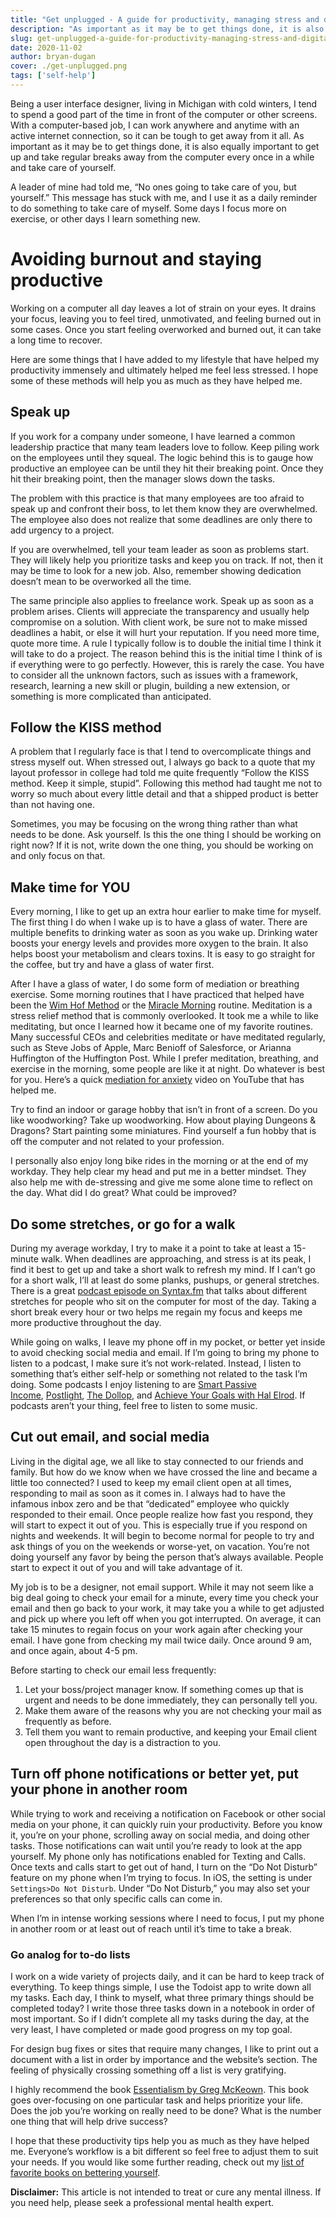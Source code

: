 ```yaml
---
title: "Get unplugged - A guide for productivity, managing stress and digital burnout"
description: "As important as it may be to get things done, it is also equally important to get up and take regular breaks away from the computer every once in a while and take care of yourself."
slug: get-unplugged-a-guide-for-productivity-managing-stress-and-digital-burnout
date: 2020-11-02
author: bryan-dugan
cover: ./get-unplugged.png
tags: ['self-help']
---
```


Being a user interface designer, living in Michigan with cold winters, I tend to spend a good part of the time in front of the computer or other screens. With a computer-based job, I can work anywhere and anytime with an active internet connection, so it can be tough to get away from it all. As important as it may be to get things done, it is also equally important to get up and take regular breaks away from the computer every once in a while and take care of yourself.

A leader of mine had told me, “No ones going to take care of you, but yourself.” This message has stuck with me, and I use it as a daily reminder to do something to take care of myself. Some days I focus more on exercise, or other days I learn something new.

# Avoiding burnout and staying productive

Working on a computer all day leaves a lot of strain on your eyes. It drains your focus, leaving you to feel tired, unmotivated, and feeling burned out in some cases. Once you start feeling overworked and burned out, it can take a long time to recover.

Here are some things that I have added to my lifestyle that have helped my productivity immensely and ultimately helped me feel less stressed. I hope some of these methods will help you as much as they have helped me.

## Speak up

If you work for a company under someone, I have learned a common leadership practice that many team leaders love to follow. Keep piling work on the employees until they squeal. The logic behind this is to gauge how productive an employee can be until they hit their breaking point. Once they hit their breaking point, then the manager slows down the tasks.

The problem with this practice is that many employees are too afraid to speak up and confront their boss, to let them know they are overwhelmed. The employee also does not realize that some deadlines are only there to add urgency to a project.

If you are overwhelmed, tell your team leader as soon as problems start. They will likely help you prioritize tasks and keep you on track. If not, then it may be time to look for a new job. Also, remember showing dedication doesn’t mean to be overworked all the time.

The same principle also applies to freelance work. Speak up as soon as a problem arises. Clients will appreciate the transparency and usually help compromise on a solution. With client work, be sure not to make missed deadlines a habit, or else it will hurt your reputation. If you need more time, quote more time. A rule I typically follow is to double the initial time I think it will take to do a project. The reason behind this is the initial time I think of is if everything were to go perfectly. However, this is rarely the case. You have to consider all the unknown factors, such as issues with a framework, research, learning a new skill or plugin, building a new extension, or something is more complicated than anticipated.

## Follow the KISS method

A problem that I regularly face is that I tend to overcomplicate things and stress myself out. When stressed out, I always go back to a quote that my layout professor in college had told me quite frequently “Follow the KISS method. Keep it simple, stupid”. Following this method had taught me not to worry so much about every little detail and that a shipped product is better than not having one.

Sometimes, you may be focusing on the wrong thing rather than what needs to be done. Ask yourself. Is this the one thing I should be working on right now? If it is not, write down the one thing, you should be working on and only focus on that.

## Make time for YOU

Every morning, I like to get up an extra hour earlier to make time for myself. The first thing I do when I wake up is to have a glass of water. There are multiple benefits to drinking water as soon as you wake up. Drinking water boosts your energy levels and provides more oxygen to the brain. It also helps boost your metabolism and clears toxins. It is easy to go straight for the coffee, but try and have a glass of water first.

After I have a glass of water, I do some form of mediation or breathing exercise. Some morning routines that I have practiced that helped have been the [Wim Hof Method](https://www.wimhofmethod.com/) or the [Miracle Morning](https://amzn.to/3ohUEAy) routine. Meditation is a stress relief method that is commonly overlooked. It took me a while to like meditating, but once I learned how it became one of my favorite routines. Many successful CEOs and celebrities meditate or have meditated regularly, such as Steve Jobs of Apple, Marc Benioff of Salesforce, or Arianna Huffington of the Huffington Post. While I prefer meditation, breathing, and exercise in the morning, some people are like it at night. Do whatever is best for you. Here’s a quick [mediation for anxiety](https://youtu.be/O-6f5wQXSu8) video on YouTube that has helped me.

Try to find an indoor or garage hobby that isn’t in front of a screen. Do you like woodworking? Take up woodworking. How about playing Dungeons & Dragons? Start painting some miniatures. Find yourself a fun hobby that is off the computer and not related to your profession.

I personally also enjoy long bike rides in the morning or at the end of my workday. They help clear my head and put me in a better mindset. They also help me with de-stressing and give me some alone time to reflect on the day. What did I do great? What could be improved?

## Do some stretches, or go for a walk

During my average workday, I try to make it a point to take at least a 15-minute walk. When deadlines are approaching, and stress is at its peak, I find it best to get up and take a short walk to refresh my mind. If I can’t go for a short walk, I’ll at least do some planks, pushups, or general stretches. There is a great [podcast episode on Syntax.fm](https://syntax.fm/show/293/hasty-treat-stretching-for-developers-with-scott) that talks about different stretches for people who sit on the computer for most of the day. Taking a short break every hour or two helps me regain my focus and keeps me more productive throughout the day.

While going on walks, I leave my phone off in my pocket, or better yet inside to avoid checking social media and email. If I’m going to bring my phone to listen to a podcast, I make sure it’s not work-related. Instead, I listen to something that’s either self-help or something not related to the task I’m doing. Some podcasts I enjoy listening to are [Smart Passive Income](https://www.smartpassiveincome.com/listen/), [Postlight](https://postlight.com/podcast), [The Dollop](https://www.dolloppodcast.com/podcast), and [Achieve Your Goals with Hal Elrod](https://halelrod.com/podcast/). If podcasts aren’t your thing, feel free to listen to some music.

## Cut out email, and social media

Living in the digital age, we all like to stay connected to our friends and family. But how do we know when we have crossed the line and became a little too connected? I used to keep my email client open at all times, responding to mail as soon as it comes in. I always had to have the infamous inbox zero and be that “dedicated” employee who quickly responded to their email. Once people realize how fast you respond, they will start to expect it out of you. This is especially true if you respond on nights and weekends. It will begin to become normal for people to try and ask things of you on the weekends or worse-yet, on vacation. You’re not doing yourself any favor by being the person that’s always available. People start to expect it out of you and will take advantage of it.

My job is to be a designer, not email support. While it may not seem like a big deal going to check your email for a minute, every time you check your email and then go back to your work, it may take you a while to get adjusted and pick up where you left off when you got interrupted. On average, it can take 15 minutes to regain focus on your work again after checking your email. I have gone from checking my mail twice daily. Once around 9 am, and once again, about 4-5 pm.

Before starting to check our email less frequently:

1. Let your boss/project manager know. If something comes up that is urgent and needs to be done immediately, they can personally tell you.
2. Make them aware of the reasons why you are not checking your mail as frequently as before.
3. Tell them you want to remain productive, and keeping your Email client open throughout the day is a distraction to you.

## Turn off phone notifications or better yet, put your phone in another room

While trying to work and receiving a notification on Facebook or other social media on your phone, it can quickly ruin your productivity. Before you know it, you’re on your phone, scrolling away on social media, and doing other tasks. Those notifications can wait until you’re ready to look at the app yourself. My phone only has notifications enabled for Texting and Calls. Once texts and calls start to get out of hand, I turn on the “Do Not Disturb” feature on my phone when I’m trying to focus. In iOS, the setting is under `Settings>Do Not Disturb`. Under “Do Not Disturb,” you may also set your preferences so that only specific calls can come in.

When I’m in intense working sessions where I need to focus, I put my phone in another room or at least out of reach until it’s time to take a break.

### **Go analog for to-do lists**

I work on a wide variety of projects daily, and it can be hard to keep track of everything. To keep things simple, I use the Todoist app to write down all my tasks. Each day, I think to myself, what three primary things should be completed today? I write those three tasks down in a notebook in order of most important. So if I didn’t complete all my tasks during the day, at the very least, I have completed or made good progress on my top goal.

For design bug fixes or sites that require many changes, I like to print out a document with a list in order by importance and the website’s section. The feeling of physically crossing something off a list is very gratifying.

I highly recommend the book [Essentialism by Greg McKeown](https://amzn.to/3dTGh0z). This book goes over-focusing on one particular task and helps prioritize your life. Does the job you’re working on really need to be done? What is the number one thing that will help drive success?

I hope that these productivity tips help you as much as they have helped me. Everyone’s workflow is a bit different so feel free to adjust them to suit your needs. If you would like some further reading, check out my [list of favorite books on bettering yourself](https://bryandugan.com/books-i-love-on-design-development-and-bettering-yourself/).

**Disclaimer:** This article is not intended to treat or cure any mental illness. If you need help, please seek a professional mental health expert.
